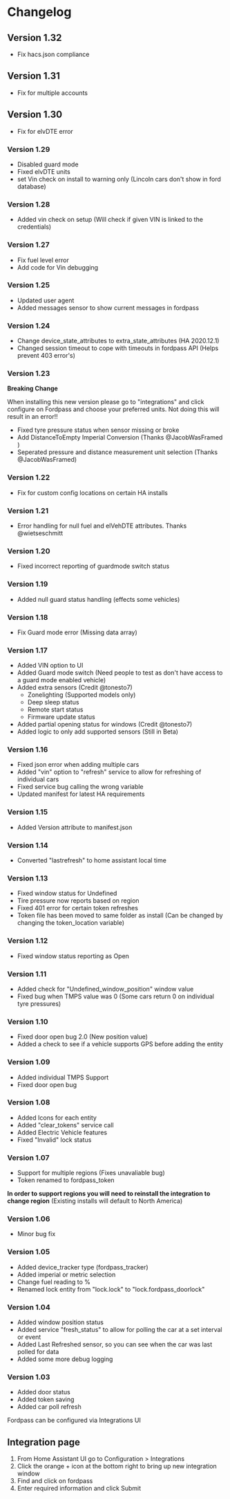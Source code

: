 
# **Changelog**
## Version 1.32
- Fix hacs.json compliance
## Version 1.31
- Fix for multiple accounts
## Version 1.30
- Fix for elvDTE error
### Version 1.29
- Disabled guard mode
- Fixed elvDTE units
- set Vin check on install to warning only (Lincoln cars don't show in ford database)
### Version 1.28
- Added vin check on setup (Will check if given VIN is linked to the credentials)
### Version 1.27
- Fix fuel level error
- Add code for Vin debugging
### Version 1.25
- Updated user agent
- Added messages sensor to show current messages in fordpass

### Version 1.24
- Change device_state_attributes to extra_state_attributes (HA 2020.12.1)
- Changed session timeout to cope with timeouts in fordpass API (Helps prevent 403 error's)

### Version 1.23
**Breaking Change**

When installing this new version please go to "integrations" and click configure on Fordpass and choose your preferred units. Not doing this will result in an error!!

- Fixed tyre pressure status when sensor missing or broke
- Add DistanceToEmpty Imperial Conversion (Thanks @JacobWasFramed )
- Seperated pressure and distance measurement unit selection (Thanks @JacobWasFramed)
### Version 1.22
- Fix for custom config locations on certain HA installs

### Version 1.21
- Error handling for null fuel and elVehDTE attributes. Thanks @wietseschmitt

### Version 1.20
- Fixed incorrect reporting of guardmode switch status

### Version 1.19
- Added null guard status handling (effects some vehicles)

### Version 1.18
- Fix Guard mode error (Missing data array)

### Version 1.17
- Added VIN option to UI
- Added Guard mode switch (Need people to test as don't have access to a guard mode enabled vehicle)
- Added extra sensors (Credit @tonesto7)
    - Zonelighting (Supported models only)
    - Deep sleep status
    - Remote start status
    - Firmware update status
- Added partial opening status for windows (Credit @tonesto7)
- Added logic to only add supported sensors (Still in Beta)


### Version 1.16
- Fixed json error when adding multiple cars
- Added "vin" option to "refresh" service to allow for refreshing of individual cars
- Fixed service bug calling the wrong variable
- Updated manifest for latest HA requirements

### Version 1.15
- Added Version attribute to manifest.json

### Version 1.14
- Converted "lastrefresh" to home assistant local time

### Version 1.13
- Fixed window status for Undefined
- Tire pressure now reports based on region
- Fixed 401 error for certain token refreshes
- Token file has been moved to same folder as install (Can be changed by changing the token_location variable)

### Version 1.12
- Fixed window status reporting as Open

### Version 1.11
- Added check for "Undefined_window_position" window value
- Fixed bug when TMPS value was 0 (Some cars return 0 on individual tyre pressures)

### Version 1.10
- Fixed door open bug 2.0 (New position value)
- Added a check to see if a vehicle supports GPS before adding the entity

### Version 1.09
- Added individual TMPS Support
- Fixed door open bug

### Version 1.08
- Added Icons for each entity
- Added "clear_tokens" service call
- Added Electric Vehicle features
- Fixed "Invalid" lock status

### Version 1.07
- Support for multiple regions (Fixes unavaliable bug)
- Token renamed to fordpass_token

**In order to support regions you will need to reinstall the integration to change region** (Existing installs will default to North America)

### Version 1.06 
- Minor bug fix
### Version 1.05
- Added device_tracker type (fordpass_tracker)
- Added imperial or metric selection
- Change fuel reading to %
- Renamed lock entity from "lock.lock" to "lock.fordpass_doorlock"


### Version 1.04
- Added window position status
- Added service "fresh_status" to allow for polling the car at a set interval or event
- Added Last Refreshed sensor, so you can see when the car was last polled for data
- Added some more debug logging

### Version 1.03
- Added door status
- Added token saving
- Added car poll refresh


Fordpass can be configured via Integrations UI

## Integration page

1. From Home Assistant UI go to Configuration > Integrations
2. Click the orange + icon at the bottom right to bring up new integration window
3. Find and click on fordpass
4. Enter required information and click Submit

